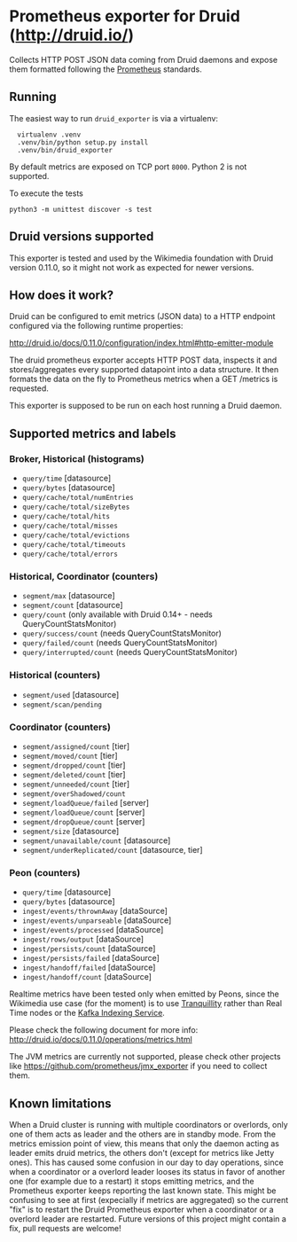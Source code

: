 # Prometheus exporter for Druid (http://druid.io/)

Collects HTTP POST JSON data coming from Druid daemons and expose them formatted
following the [Prometheus](https://prometheus.io) standards.

## Running

The easiest way to run `druid_exporter` is via a virtualenv:

```
  virtualenv .venv
  .venv/bin/python setup.py install
  .venv/bin/druid_exporter
```

By default metrics are exposed on TCP port `8000`. Python 2 is not supported.

To execute the tests
```
python3 -m unittest discover -s test
```
## Druid versions supported

This exporter is tested and used by the Wikimedia foundation with Druid version 0.11.0,
so it might not work as expected for newer versions.

## How does it work?

Druid can be configured to emit metrics (JSON data) to a HTTP endpoint configured
via the following runtime properties:

http://druid.io/docs/0.11.0/configuration/index.html#http-emitter-module

The druid prometheus exporter accepts HTTP POST data, inspects it and stores/aggregates
every supported datapoint into a data structure. It then formats the
data on the fly to Prometheus metrics when a GET /metrics is requested.

This exporter is supposed to be run on each host running a Druid daemon.

## Supported metrics and labels

### Broker, Historical (histograms)
* `query/time` [datasource]
* `query/bytes` [datasource]
* `query/cache/total/numEntries`
* `query/cache/total/sizeBytes`
* `query/cache/total/hits`
* `query/cache/total/misses`
* `query/cache/total/evictions`
* `query/cache/total/timeouts`
* `query/cache/total/errors`

### Historical, Coordinator (counters)
* `segment/max` [datasource]
* `segment/count` [datasource]
* `query/count` (only available with Druid 0.14+ - needs QueryCountStatsMonitor)
* `query/success/count` (needs QueryCountStatsMonitor)
* `query/failed/count` (needs QueryCountStatsMonitor)
* `query/interrupted/count` (needs QueryCountStatsMonitor)

### Historical (counters)
* `segment/used` [datasource]
* `segment/scan/pending`

### Coordinator (counters)
* `segment/assigned/count` [tier]
* `segment/moved/count` [tier]
* `segment/dropped/count` [tier]
* `segment/deleted/count` [tier]
* `segment/unneeded/count` [tier]
* `segment/overShadowed/count`
* `segment/loadQueue/failed` [server]
* `segment/loadQueue/count` [server]
* `segment/dropQueue/count` [server]
* `segment/size` [datasource]
* `segment/unavailable/count` [datasource]
* `segment/underReplicated/count` [datasource, tier]

### Peon (counters)
* `query/time` [datasource]
* `query/bytes` [datasource]
* `ingest/events/thrownAway` [dataSource]
* `ingest/events/unparseable` [dataSource]
* `ingest/events/processed` [dataSource]
* `ingest/rows/output` [dataSource]
* `ingest/persists/count` [dataSource]
* `ingest/persists/failed` [dataSource]
* `ingest/handoff/failed` [dataSource]
* `ingest/handoff/count` [dataSource]

Realtime metrics have been tested only when emitted by Peons, since the Wikimedia
use case (for the moment) is to use [Tranquillity](https://github.com/druid-io/tranquility)
rather than Real Time nodes or the [Kafka Indexing Service](http://druid.io/docs/0.11.0/development/extensions-core/kafka-ingestion.html).

Please check the following document for more info:
http://druid.io/docs/0.11.0/operations/metrics.html

The JVM metrics are currently not supported, please check other projects
like https://github.com/prometheus/jmx_exporter if you need to collect them.

## Known limitations

When a Druid cluster is running with multiple coordinators or overlords,
only one of them acts as leader and the others are in standby mode. From the metrics
emission point of view, this means that only the daemon acting as leader emits druid metrics,
the others don't (except for metrics like Jetty ones). This has caused some confusion
in our day to day operations, since when a coordinator or a overlord leader looses
its status in favor of another one (for example due to a restart) it stops emitting
metrics, and the Prometheus exporter keeps reporting the last known state. This might
be confusing to see at first (expecially if metrics are aggregated) so the current
"fix" is to restart the Druid Prometheus exporter when a coordinator or a overlord
leader are restarted. Future versions of this project might contain a fix, pull
requests are welcome!

